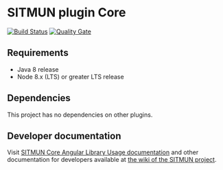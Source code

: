 # SITMUN plugin Core

[![Build Status](https://travis-ci.org/sitmun/sitmun-plugin-core.svg?branch=master)](https://travis-ci.org/sitmun/sitmun-plugin-core)
[![Quality Gate](https://sonarcloud.io/api/project_badges/measure?project=org.sitmun%3Asitmun-plugin-core&metric=alert_status)](https://sonarcloud.io/dashboard?id=org.sitmun%3Asitmun-plugin-core)

## Requirements

- Java 8 release
- Node 8.x (LTS) or greater LTS release

## Dependencies

This project has no dependencies on other plugins.

## Developer documentation

Visit [SITMUN Core Angular Library Usage documentation](additional-documentation/usage.html) and
other documentation for developers  available at [the wiki of the SITMUN project](https://github.com/sitmun/community/wiki).
